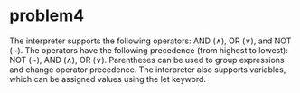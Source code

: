 # problem4

The interpreter supports the following operators: AND (∧), OR (∨), and NOT (¬).
The operators have the following precedence (from highest to lowest): NOT (¬), AND (∧), OR (∨).
Parentheses can be used to group expressions and change operator precedence.
The interpreter also supports variables, which can be assigned values using the let keyword.
